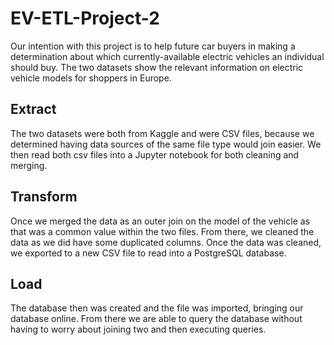 # EV-ETL-Project-2
Our intention with this project is to help future car buyers in making a determination about which currently-available electric vehicles an individual should buy. The two datasets show the relevant information on electric vehicle models for shoppers in Europe.

## Extract
The two datasets were both from Kaggle and were CSV files, because we determined having data sources of the same file type would join easier. We then read both csv files into a Jupyter notebook for both cleaning and merging. 

## Transform
Once we merged the data as an outer join on the model of the vehicle as that was a common value within the two files. From there, we cleaned the data as we did have some duplicated columns. Once the data was cleaned, we exported to a new CSV file to read into a PostgreSQL database.


## Load
The database then was created and the file was imported, bringing our database online. From there we are able to query the database without having to worry about joining two and then executing queries.